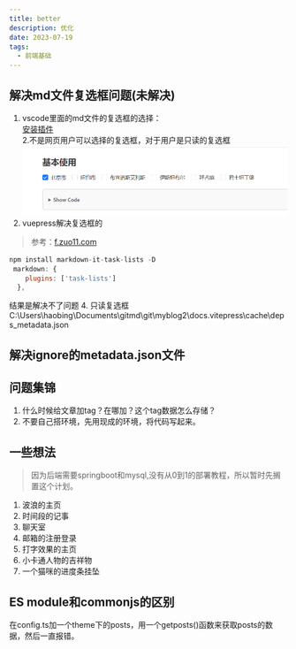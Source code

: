 ```yaml
---
title: better
description: 优化
date: 2023-07-19
tags:
  - 前端基础
---
```

## 解决md文件复选框问题(未解决)
1. vscode里面的md文件的复选框的选择：  
[安装插件](https://marketplace.visualstudio.com/items?itemName=bierner.markdown-checkbox)  
2.不是网页用户可以选择的复选框，对于用户是只读的复选框
![网页用户可选](./images/4-checkbox-check.png)
3. vuepress解决复选框的
>参考：[f.zuo11.com](http://www.zuo11.com/blog/2020/12/vuepress_tasklist.html)
```js
npm install markdown-it-task-lists -D
 markdown: {
    plugins: ['task-lists']
  },
```
结果是解决不了问题
4. 只读复选框
C:\Users\haobing\Documents\gitmd\git\myblog2\docs\.vitepress\cache\deps\_metadata.json
## 解决ignore的metadata.json文件
## 问题集锦
1. 什么时候给文章加tag？在哪加？这个tag数据怎么存储？
2. 不要自己搭环境，先用现成的环境，将代码写起来。
## 一些想法
>因为后端需要springboot和mysql,没有从0到1的部署教程，所以暂时先搁置这个计划。

1. 波浪的主页
2. 时间段的记事
3. 聊天室
4. 邮箱的注册登录
5. 打字效果的主页
6. 小卡通人物的吉祥物
7. 一个猫咪的进度条挂坠
## ES module和commonjs的区别
在config.ts加一个theme下的posts，用一个getposts()函数来获取posts的数据，然后一直报错。
